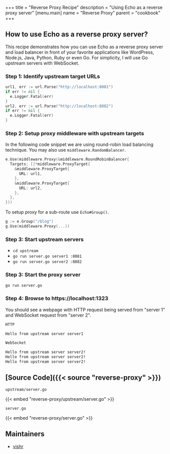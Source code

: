 +++
title = "Reverse Proxy Recipe"
description = "Using Echo as a reverse proxy server"
[menu.main]
  name = "Reverse Proxy"
  parent = "cookbook"
+++

## How to use Echo as a reverse proxy server?

This recipe demonstrates how you can use Echo as a reverse proxy server and load balancer in front of your favorite applications like WordPress, Node.js, Java, Python, Ruby or even Go. For simplicity, I will use Go upstream servers with WebSocket.

### Step 1: Identify upstream target URLs

```go
url1, err := url.Parse("http://localhost:8081")
if err != nil {
  e.Logger.Fatal(err)
}
url2, err := url.Parse("http://localhost:8082")
if err != nil {
  e.Logger.Fatal(err)
}
```

### Step 2: Setup proxy middleware with upstream targets

In the following code snippet we are using round-robin load balancing technique. You may also use `middleware.RandomBalancer`.

```go
e.Use(middleware.Proxy(&middleware.RoundRobinBalancer{
  Targets: []*middleware.ProxyTarget{
    &middleware.ProxyTarget{
      URL: url1,
    },
    &middleware.ProxyTarget{
      URL: url2,
    },
  },
}))
```

To setup proxy for a sub-route use `Echo#Group()`.

```go
g := e.Group("/blog")
g.Use(middleware.Proxy(...))
```

### Step 3: Start upstream servers

- `cd upstream`
- `go run server.go server1 :8081`
- `go run server.go server2 :8082`

### Step 3: Start the proxy server

```sh
go run server.go
```

### Step 4: Browse to https://localhost:1323

You should see a webpage with HTTP request being served from "server 1" and WebSocket request from "server 2".

```sh
HTTP

Hello from upstream server server1

WebSocket

Hello from upstream server server2!
Hello from upstream server server2!
Hello from upstream server server2!
```

## [Source Code]({{< source "reverse-proxy" >}})

`upstream/server.go`

{{< embed "reverse-proxy/upstream/server.go" >}}

`server.go`

{{< embed "reverse-proxy/server.go" >}}

## Maintainers

- [vishr](https://github.com/vishr)
